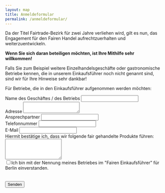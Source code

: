 ```yaml
---
layout: map
title: Anmeldeformular
permalink: /anmeldeformular/
---
```


Da der Titel Fairtrade-Bezirk für zwei Jahre verliehen wird, gilt es nun, das Engagement für den Fairen Handel aufrechtzuerhalten und weiterzuentwickeln.

**Wenn Sie sich daran beteiligen möchten, ist Ihre Mithilfe sehr willkommen!**

Falls Sie zum Beispiel weitere Einzelhandelsgeschäfte oder gastronomische Betriebe kennen, die in unserem Einkaufsführer noch nicht genannt sind, sind wir für Ihre Hinweise sehr dankbar!

Für Betriebe, die in den Einkaufsführer aufgenommen werden möchten:

<form class="" action="http://formspree.io/info@fairtradetown.berlin" method="post">
  <div class="form-group">
    <label>Name des Geschäftes / des Betriebs</label>
    <input type="text" class="form-control">
  </div>
  <div class="form-group"> 
    <label>Adresse</label>
    <textarea  class="form-control" rows="2"></textarea> 
  </div>
  <div class="form-group"> 
    <label>Ansprechpartner</label>
    <input type="text" class="form-control" size="" >
  </div>
  <div class="form-group">   
    <label>Telefonnummer</label>
    <input type="tel" class="form-control" size="" >
  </div>
  <div class="form-group"> 
    <label>E-Mail</label>  
    <input type="email" class="form-control" name="_replyto"  />
  </div>
  <div class="form-group">
    <label>Hiermit bestätige ich, dass wir folgende fair gehandelte Produkte führen:</label>
    <textarea  class="form-control" rows="4"></textarea> 
  </div>
  <div class="checkbox">
    <label>
      <input type="checkbox" >Ich bin mit der Nennung meines Betriebes im "Fairen Einkaufsführer" für Berlin einverstanden.</label>
  </div>
    <input type="hidden" name="_next" value="http://www.fairtradetown.berlin" /><br />
    <input type="hidden" name="_subject" value="Neuer Eintrag Fairer Einkaufsführer" /><br />
    <button type="submit" value="Absenden" class="btn btn-default btn-lg center-block">Senden</button>
</form>
